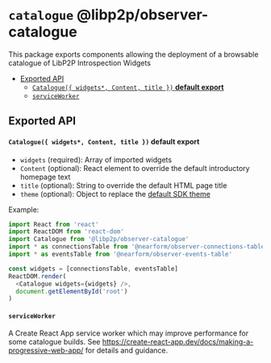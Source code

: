 # `catalogue` @libp2p/observer-catalogue

This package exports components allowing the deployment of a browsable catalogue of LibP2P Introspection Widgets

<!-- MarkdownTOC -->

- [Exported API](#exported-api)
  - [`Catalogue({ widgets*, Content, title })` **default export**](#catalogue-widgets-content-title--default-export)
  - [`serviceWorker`](#serviceworker)

<!-- /MarkdownTOC -->

<a id="exported-api"></a>
## Exported API

<a id="catalogue-widgets-content-title--default-export"></a>
#### `Catalogue({ widgets*, Content, title })` **default export**
 - `widgets` (required): Array of imported widgets
 - `Content` (optional): React element to override the default introductory homepage text
 - `title` (optional): String to override the default HTML page title
 - `theme` (optional): Object to replace the [default SDK theme](../sdk/theme/theme.js)

Example:

```js
import React from 'react'
import ReactDOM from 'react-dom'
import Catalogue from '@libp2p/observer-catalogue'
import * as connectionsTable from '@nearform/observer-connections-table'
import * as eventsTable from '@nearform/observer-events-table'

const widgets = [connectionsTable, eventsTable]
ReactDOM.render(
  <Catalogue widgets={widgets} />,
  document.getElementById('root')
)
```

<a id="serviceworker"></a>
#### `serviceWorker`

A Create React App service worker which may improve performance for some catalogue builds. See https://create-react-app.dev/docs/making-a-progressive-web-app/ for details and guidance. 
